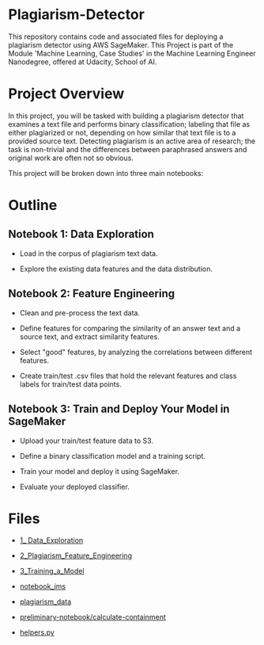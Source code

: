 # Plagiarism-Detector

This repository contains code and associated files for deploying a plagiarism detector using AWS SageMaker.
This Project is part of the Module 'Machine Learning, Case Studies' in the Machine Learning Engineer Nanodegree, offered at Udacity, School of AI.

# Project Overview
In this project, you will be tasked with building a plagiarism detector that examines a text file and performs binary classification; labeling that file as either plagiarized or not, depending on how similar that text file is to a provided source text. Detecting plagiarism is an active area of research; the task is non-trivial and the differences between paraphrased answers and original work are often not so obvious.

This project will be broken down into three main notebooks:

# Outline

## Notebook 1: Data Exploration

- Load in the corpus of plagiarism text data.

- Explore the existing data features and the data distribution.


## Notebook 2: Feature Engineering

- Clean and pre-process the text data.

- Define features for comparing the similarity of an answer text and a source text, and extract similarity features.

- Select "good" features, by analyzing the correlations between different features.

- Create train/test .csv files that hold the relevant features and class labels for train/test data points.


## Notebook 3: Train and Deploy Your Model in SageMaker

- Upload your train/test feature data to S3.

- Define a binary classification model and a training script.

- Train your model and deploy it using SageMaker.

- Evaluate your deployed classifier.


# Files

- [1_ Data_Exploration](https://github.com/dilayercelik/Plagiarism-Detector/tree/master/1_%20Data_Exploration)

- [2_Plagiarism_Feature_Engineering](https://github.com/dilayercelik/Plagiarism-Detector/tree/master/2_Plagiarism_Feature_Engineering)

- [3_Training_a_Model](https://github.com/dilayercelik/Plagiarism-Detector/tree/master/3_Training_a_Model)


- [notebook_ims](https://github.com/dilayercelik/Plagiarism-Detector/tree/master/notebook_ims)

- [plagiarism_data](https://github.com/dilayercelik/Plagiarism-Detector/tree/master/plagiarism_data)

- [preliminary-notebook/calculate-containment](https://github.com/dilayercelik/Plagiarism-Detector/tree/master/preliminary-notebook/calculate-containment)

- [helpers.py](https://github.com/dilayercelik/Plagiarism-Detector/blob/master/helpers.py)
